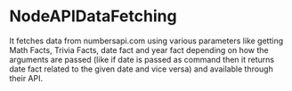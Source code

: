 # NodeAPIDataFetching
It fetches data from numbersapi.com using various parameters like getting Math Facts, Trivia Facts, date fact and year fact depending on
how the arguments are passed (like if date is passed as command then it returns date fact related to the given date and vice versa) and
available through their API.
